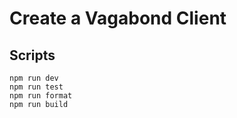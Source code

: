 # Create a Vagabond Client

## Scripts

```shell
npm run dev
npm run test
npm run format
npm run build
```
